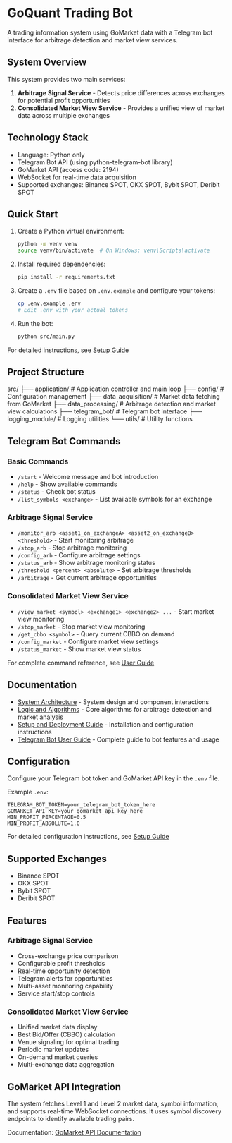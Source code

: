 # GoQuant Trading Bot

A trading information system using GoMarket data with a Telegram bot interface for arbitrage detection and market view services.

## System Overview

This system provides two main services:
1. **Arbitrage Signal Service** - Detects price differences across exchanges for potential profit opportunities
2. **Consolidated Market View Service** - Provides a unified view of market data across multiple exchanges

## Technology Stack

- Language: Python only
- Telegram Bot API (using python-telegram-bot library)
- GoMarket API (access code: 2194)
- WebSocket for real-time data acquisition
- Supported exchanges: Binance SPOT, OKX SPOT, Bybit SPOT, Deribit SPOT

## Quick Start

1. Create a Python virtual environment:
   ```bash
   python -m venv venv
   source venv/bin/activate  # On Windows: venv\Scripts\activate
   ```

2. Install required dependencies:
   ```bash
   pip install -r requirements.txt
   ```

3. Create a `.env` file based on `.env.example` and configure your tokens:
   ```bash
   cp .env.example .env
   # Edit .env with your actual tokens
   ```

4. Run the bot:
   ```bash
   python src/main.py
   ```

For detailed instructions, see [Setup Guide](docs/setup_deployment_guide.md)

## Project Structure

src/
├── application/     # Application controller and main loop
├── config/          # Configuration management
├── data_acquisition/ # Market data fetching from GoMarket
├── data_processing/ # Arbitrage detection and market view calculations
├── telegram_bot/    # Telegram bot interface
├── logging_module/  # Logging utilities
└── utils/           # Utility functions

## Telegram Bot Commands

### Basic Commands
- `/start` - Welcome message and bot introduction
- `/help` - Show available commands
- `/status` - Check bot status
- `/list_symbols <exchange>` - List available symbols for an exchange

### Arbitrage Signal Service
- `/monitor_arb <asset1_on_exchangeA> <asset2_on_exchangeB> <threshold>` - Start monitoring arbitrage
- `/stop_arb` - Stop arbitrage monitoring
- `/config_arb` - Configure arbitrage settings
- `/status_arb` - Show arbitrage monitoring status
- `/threshold <percent> <absolute>` - Set arbitrage thresholds
- `/arbitrage` - Get current arbitrage opportunities

### Consolidated Market View Service
- `/view_market <symbol> <exchange1> <exchange2> ...` - Start market view monitoring
- `/stop_market` - Stop market view monitoring
- `/get_cbbo <symbol>` - Query current CBBO on demand
- `/config_market` - Configure market view settings
- `/status_market` - Show market view status

For complete command reference, see [User Guide](docs/telegram_bot_user_guide.md)

## Documentation

- [System Architecture](docs/system_architecture.md) - System design and component interactions
- [Logic and Algorithms](docs/logic_algorithms.md) - Core algorithms for arbitrage detection and market analysis
- [Setup and Deployment Guide](docs/setup_deployment_guide.md) - Installation and configuration instructions
- [Telegram Bot User Guide](docs/telegram_bot_user_guide.md) - Complete guide to bot features and usage

## Configuration

Configure your Telegram bot token and GoMarket API key in the `.env` file.

Example `.env`:
```env
TELEGRAM_BOT_TOKEN=your_telegram_bot_token_here
GOMARKET_API_KEY=your_gomarket_api_key_here
MIN_PROFIT_PERCENTAGE=0.5
MIN_PROFIT_ABSOLUTE=1.0
```

For detailed configuration instructions, see [Setup Guide](docs/setup_deployment_guide.md)

## Supported Exchanges

- Binance SPOT
- OKX SPOT
- Bybit SPOT
- Deribit SPOT

## Features

### Arbitrage Signal Service
- Cross-exchange price comparison
- Configurable profit thresholds
- Real-time opportunity detection
- Telegram alerts for opportunities
- Multi-asset monitoring capability
- Service start/stop controls

### Consolidated Market View Service
- Unified market data display
- Best Bid/Offer (CBBO) calculation
- Venue signaling for optimal trading
- Periodic market updates
- On-demand market queries
- Multi-exchange data aggregation

## GoMarket API Integration

The system fetches Level 1 and Level 2 market data, symbol information, and supports real-time WebSocket connections. It uses symbol discovery endpoints to identify available trading pairs.

Documentation: [GoMarket API Documentation](https://gomarket.dev/docs)
